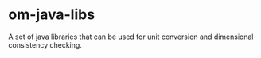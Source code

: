 # om-java-libs
A set of java libraries that can be used for unit conversion and dimensional consistency checking.
